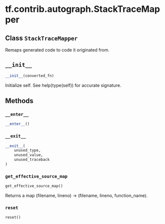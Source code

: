 <div itemscope itemtype="http://developers.google.com/ReferenceObject">
<meta itemprop="name" content="tf.contrib.autograph.StackTraceMapper" />
<meta itemprop="path" content="Stable" />
<meta itemprop="property" content="__enter__"/>
<meta itemprop="property" content="__exit__"/>
<meta itemprop="property" content="__init__"/>
<meta itemprop="property" content="get_effective_source_map"/>
<meta itemprop="property" content="reset"/>
</div>

# tf.contrib.autograph.StackTraceMapper

## Class `StackTraceMapper`

Remaps generated code to code it originated from.



<!-- Placeholder for "Used in" -->


<h2 id="__init__"><code>__init__</code></h2>

``` python
__init__(converted_fn)
```

Initialize self.  See help(type(self)) for accurate signature.




## Methods

<h3 id="__enter__"><code>__enter__</code></h3>

``` python
__enter__()
```




<h3 id="__exit__"><code>__exit__</code></h3>

``` python
__exit__(
    unused_type,
    unused_value,
    unused_traceback
)
```




<h3 id="get_effective_source_map"><code>get_effective_source_map</code></h3>

``` python
get_effective_source_map()
```

Returns a map (filename, lineno) -> (filename, lineno, function_name).


<h3 id="reset"><code>reset</code></h3>

``` python
reset()
```






